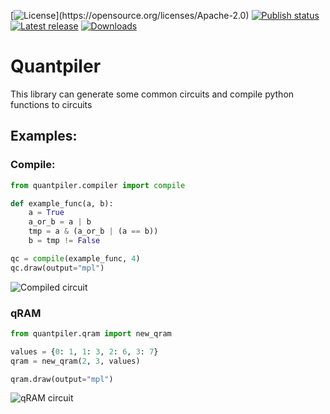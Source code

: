 [![License](https://img.shields.io/github/license/averyanalex/quantpiler.svg?)](https://opensource.org/licenses/Apache-2.0)
[![Publish status](https://github.com/averyanalex/quantpiler/actions/workflows/publish.yml/badge.svg)](https://github.com/averyanalex/quantpiler/actions/workflows/publish.yml)
[![Latest release](https://img.shields.io/github/tag/averyanalex/quantpiler.svg)](https://github.com/averyanalex/quantpiler/tags)
[![Downloads](https://pepy.tech/badge/quantpiler)](https://pypi.org/project/quantpiler/)

# Quantpiler

This library can generate some common circuits and compile python functions to circuits

## Examples:

### Compile:

```python
from quantpiler.compiler import compile

def example_func(a, b):
    a = True
    a_or_b = a | b
    tmp = a & (a_or_b | (a == b))
    b = tmp != False

qc = compile(example_func, 4)
qc.draw(output="mpl")
```

![Compiled circuit](https://raw.githubusercontent.com/averyanalex/quantpiler/397073274ea07ad9d3f85345cf15823ed79813f0/images/compiler.png)

### qRAM

```python
from quantpiler.qram import new_qram

values = {0: 1, 1: 3, 2: 6, 3: 7}
qram = new_qram(2, 3, values)

qram.draw(output="mpl")
```

![qRAM circuit](https://raw.githubusercontent.com/averyanalex/quantpiler/397073274ea07ad9d3f85345cf15823ed79813f0/images/qram.png)
